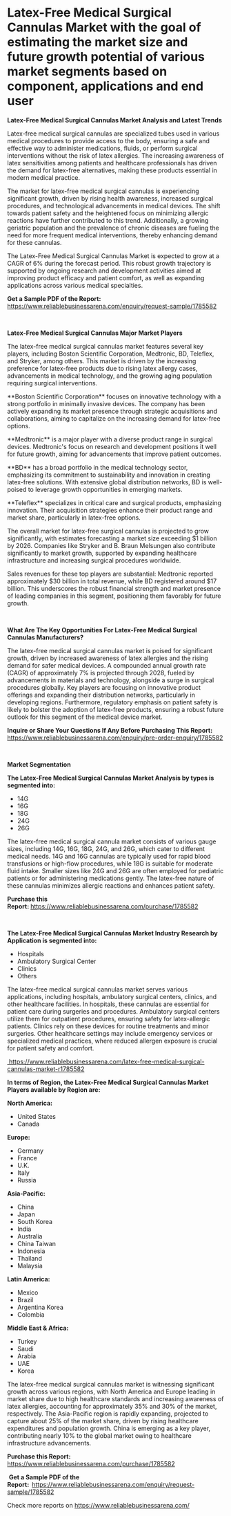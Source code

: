 <p><h1>Latex-Free Medical Surgical Cannulas Market with the goal of estimating the market size and future growth potential of various market segments based on component, applications and end user</h1></p><p><strong>Latex-Free Medical Surgical Cannulas Market Analysis and Latest Trends</strong></p>
<p><p>Latex-free medical surgical cannulas are specialized tubes used in various medical procedures to provide access to the body, ensuring a safe and effective way to administer medications, fluids, or perform surgical interventions without the risk of latex allergies. The increasing awareness of latex sensitivities among patients and healthcare professionals has driven the demand for latex-free alternatives, making these products essential in modern medical practice.</p><p>The market for latex-free medical surgical cannulas is experiencing significant growth, driven by rising health awareness, increased surgical procedures, and technological advancements in medical devices. The shift towards patient safety and the heightened focus on minimizing allergic reactions have further contributed to this trend. Additionally, a growing geriatric population and the prevalence of chronic diseases are fueling the need for more frequent medical interventions, thereby enhancing demand for these cannulas.</p><p>The Latex-Free Medical Surgical Cannulas Market is expected to grow at a CAGR of 6% during the forecast period. This robust growth trajectory is supported by ongoing research and development activities aimed at improving product efficacy and patient comfort, as well as expanding applications across various medical specialties.</p></p>
<p><strong>Get a Sample PDF of the Report:&nbsp;</strong> <a href="https://www.reliablebusinessarena.com/enquiry/request-sample/1785582?utm_campaign=2488&utm_medium=2&utm_source=Github&utm_content=ia&utm_term=25032025&utm_id=latex-free-medical-surgical-cannulas">https://www.reliablebusinessarena.com/enquiry/request-sample/1785582</a></p>
<p>&nbsp;</p>
<p><strong>Latex-Free Medical Surgical Cannulas Major Market Players</strong></p>
<p><p>The latex-free medical surgical cannulas market features several key players, including Boston Scientific Corporation, Medtronic, BD, Teleflex, and Stryker, among others. This market is driven by the increasing preference for latex-free products due to rising latex allergy cases, advancements in medical technology, and the growing aging population requiring surgical interventions.</p><p>**Boston Scientific Corporation** focuses on innovative technology with a strong portfolio in minimally invasive devices. The company has been actively expanding its market presence through strategic acquisitions and collaborations, aiming to capitalize on the increasing demand for latex-free options. </p><p>**Medtronic** is a major player with a diverse product range in surgical devices. Medtronic's focus on research and development positions it well for future growth, aiming for advancements that improve patient outcomes. </p><p>**BD** has a broad portfolio in the medical technology sector, emphasizing its commitment to sustainability and innovation in creating latex-free solutions. With extensive global distribution networks, BD is well-poised to leverage growth opportunities in emerging markets.</p><p>**Teleflex** specializes in critical care and surgical products, emphasizing innovation. Their acquisition strategies enhance their product range and market share, particularly in latex-free options.</p><p>The overall market for latex-free surgical cannulas is projected to grow significantly, with estimates forecasting a market size exceeding $1 billion by 2026. Companies like Stryker and B. Braun Melsungen also contribute significantly to market growth, supported by expanding healthcare infrastructure and increasing surgical procedures worldwide.</p><p>Sales revenues for these top players are substantial: Medtronic reported approximately $30 billion in total revenue, while BD registered around $17 billion. This underscores the robust financial strength and market presence of leading companies in this segment, positioning them favorably for future growth.</p></p>
<p>&nbsp;</p>
<p><strong>What Are The Key Opportunities For Latex-Free Medical Surgical Cannulas Manufacturers?</strong></p>
<p><p>The latex-free medical surgical cannulas market is poised for significant growth, driven by increased awareness of latex allergies and the rising demand for safer medical devices. A compounded annual growth rate (CAGR) of approximately 7% is projected through 2028, fueled by advancements in materials and technology, alongside a surge in surgical procedures globally. Key players are focusing on innovative product offerings and expanding their distribution networks, particularly in developing regions. Furthermore, regulatory emphasis on patient safety is likely to bolster the adoption of latex-free products, ensuring a robust future outlook for this segment of the medical device market.</p></p>
<p><strong>Inquire or Share Your Questions If Any Before Purchasing This Report:</strong> <a href="https://www.reliablebusinessarena.com/enquiry/pre-order-enquiry/1785582?utm_campaign=2488&utm_medium=2&utm_source=Github&utm_content=ia&utm_term=25032025&utm_id=latex-free-medical-surgical-cannulas">https://www.reliablebusinessarena.com/enquiry/pre-order-enquiry/1785582</a></p>
<p>&nbsp;</p>
<p><strong>Market Segmentation</strong></p>
<p><strong>The Latex-Free Medical Surgical Cannulas Market Analysis by types is segmented into:</strong></p>
<p><ul><li>14G</li><li>16G</li><li>18G</li><li>24G</li><li>26G</li></ul></p>
<p><p>The latex-free medical surgical cannula market consists of various gauge sizes, including 14G, 16G, 18G, 24G, and 26G, which cater to different medical needs. 14G and 16G cannulas are typically used for rapid blood transfusions or high-flow procedures, while 18G is suitable for moderate fluid intake. Smaller sizes like 24G and 26G are often employed for pediatric patients or for administering medications gently. The latex-free nature of these cannulas minimizes allergic reactions and enhances patient safety.</p></p>
<p><strong>Purchase this Report:&nbsp;</strong><a href="https://www.reliablebusinessarena.com/purchase/1785582?utm_campaign=2488&utm_medium=2&utm_source=Github&utm_content=ia&utm_term=25032025&utm_id=latex-free-medical-surgical-cannulas">https://www.reliablebusinessarena.com/purchase/1785582</a></p>
<p>&nbsp;</p>
<p><strong>The Latex-Free Medical Surgical Cannulas Market Industry Research by Application is segmented into:</strong></p>
<p><ul><li>Hospitals</li><li>Ambulatory Surgical Center</li><li>Clinics</li><li>Others</li></ul></p>
<p><p>The latex-free medical surgical cannulas market serves various applications, including hospitals, ambulatory surgical centers, clinics, and other healthcare facilities. In hospitals, these cannulas are essential for patient care during surgeries and procedures. Ambulatory surgical centers utilize them for outpatient procedures, ensuring safety for latex-allergic patients. Clinics rely on these devices for routine treatments and minor surgeries. Other healthcare settings may include emergency services or specialized medical practices, where reduced allergen exposure is crucial for patient safety and comfort.</p></p>
<p><a href="https://www.reliablebusinessarena.com/latex-free-medical-surgical-cannulas-market-r1785582?utm_campaign=2488&utm_medium=2&utm_source=Github&utm_content=ia&utm_term=25032025&utm_id=latex-free-medical-surgical-cannulas">&nbsp;https://www.reliablebusinessarena.com/latex-free-medical-surgical-cannulas-market-r1785582</a></p>
<p><strong>In terms of Region, the Latex-Free Medical Surgical Cannulas Market Players available by Region are:</strong></p>
<p>
    <p> <strong> North America: </strong>
        <ul>
            <li>United States</li>
            <li>Canada</li>
        </ul>
        </p> 
    <p> <strong> Europe: </strong>
        <ul>
            <li>Germany</li>
            <li>France</li>
            <li>U.K.</li>
            <li>Italy</li>
            <li>Russia</li>
        </ul>
        </p> 
    <p> <strong> Asia-Pacific: </strong>
        <ul>
            <li>China</li>
            <li>Japan</li>
            <li>South Korea</li>
            <li>India</li>
            <li>Australia</li>
            <li>China Taiwan</li>
            <li>Indonesia</li>
            <li>Thailand</li>
            <li>Malaysia</li>
        </ul>
        </p> 
    <p> <strong> Latin America: </strong>
        <ul>
            <li>Mexico</li>
            <li>Brazil</li>
            <li>Argentina Korea</li>
            <li>Colombia</li>
        </ul>
        </p> 
    <p> <strong> Middle East & Africa: </strong>
        <ul>
            <li>Turkey</li>
            <li>Saudi</li>
            <li>Arabia</li>
            <li>UAE</li>
            <li>Korea</li>
        </ul>
    </p>
    </p>
<p><p>The latex-free medical surgical cannulas market is witnessing significant growth across various regions, with North America and Europe leading in market share due to high healthcare standards and increasing awareness of latex allergies, accounting for approximately 35% and 30% of the market, respectively. The Asia-Pacific region is rapidly expanding, projected to capture about 25% of the market share, driven by rising healthcare expenditures and population growth. China is emerging as a key player, contributing nearly 10% to the global market owing to healthcare infrastructure advancements.</p></p>
<p><strong>Purchase this Report: </strong><a href="https://www.reliablebusinessarena.com/purchase/1785582?utm_campaign=2488&utm_medium=2&utm_source=Github&utm_content=ia&utm_term=25032025&utm_id=latex-free-medical-surgical-cannulas">https://www.reliablebusinessarena.com/purchase/1785582</a></p>
<p>&nbsp;<strong>Get a Sample PDF of the Report:&nbsp;&nbsp;</strong><a href="https://www.reliablebusinessarena.com/enquiry/request-sample/1785582?utm_campaign=2488&utm_medium=2&utm_source=Github&utm_content=ia&utm_term=25032025&utm_id=latex-free-medical-surgical-cannulas">https://www.reliablebusinessarena.com/enquiry/request-sample/1785582</a></p>
<p><strong></strong></p>
<p>Check more reports on <a href="https://www.reliablebusinessarena.com/?utm_campaign=2488&utm_medium=2&utm_source=Github&utm_content=ia&utm_term=25032025&utm_id=latex-free-medical-surgical-cannulas">https://www.reliablebusinessarena.com/</a></p>
